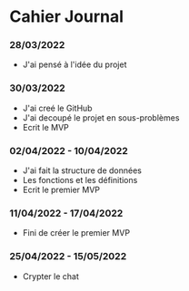 # Cahier Journal

### 28/03/2022
- J'ai pensé à l'idée du projet

### 30/03/2022
- J'ai creé le GitHub
- J'ai decoupé le projet en sous-problèmes
- Ecrit le MVP

### 02/04/2022 - 10/04/2022
- J'ai fait la structure de données
- Les fonctions et les définitions
- Ecrit le premier MVP

### 11/04/2022 - 17/04/2022
- Fini de créer le premier MVP

### 25/04/2022 - 15/05/2022
- Crypter le chat
